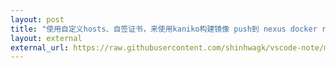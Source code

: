 ```yaml
---
layout: post
title: "使用自定义hosts、自签证书，来使用kaniko构建镜像 push到 nexus docker registry"
layout: external
external_url: https://raw.githubusercontent.com/shinhwagk/vscode-note/master/README.md
---
```

